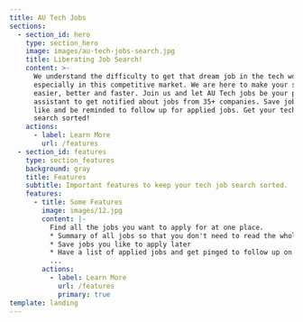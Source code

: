 ```yaml
---
title: AU Tech Jobs
sections:
  - section_id: hero
    type: section_hero
    image: images/au-tech-jobs-search.jpg
    title: Liberating Job Search!
    content: >-
      We understand the difficulty to get that dream job in the tech world
      especially in this competitive market. We are here to make your search
      easier, better and faster. Join us and let AU Tech jobs be your personal
      assistant to get notified about jobs from 35+ companies. Save jobs you
      like and be reminded to follow up for applied jobs. Get your tech job
      search sorted!
    actions:
      - label: Learn More
        url: /features
  - section_id: features
    type: section_features
    background: gray
    title: Features
    subtitle: Important features to keep your tech job search sorted.
    features:
      - title: Some Features
        image: images/12.jpg
        content: |-
          Find all the jobs you want to apply for at one place.
          * Summary of all jobs so that you don't need to read the whole JD 
          * Save jobs you like to apply later
          * Have a list of applied jobs and get pinged to follow up on them
          ...
        actions:
          - label: Learn More
            url: /features
            primary: true
template: landing
---
```

